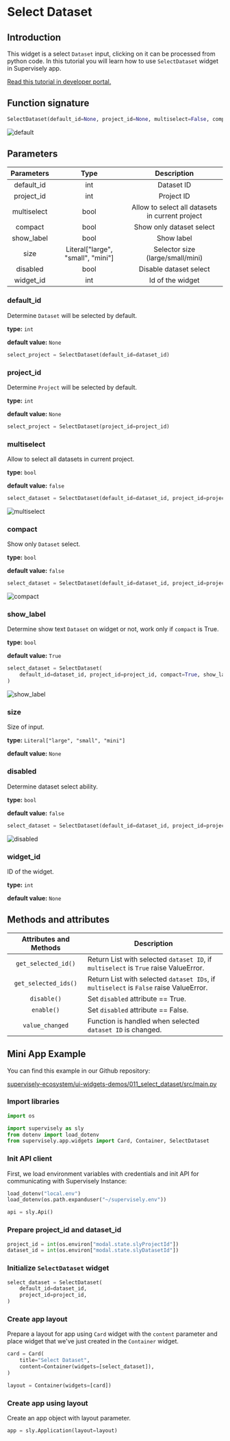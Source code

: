 # Select Dataset

## Introduction

This widget is a select `Dataset` input, clicking on it can be processed from python code. In this tutorial you will learn how to use `SelectDataset` widget in Supervisely app.

[Read this tutorial in developer portal.](https://developer.supervise.ly/app-development/apps-with-gui/SelectDataset)

## Function signature

```python
SelectDataset(default_id=None, project_id=None, multiselect=False, compact=False, show_label=True, size=None, disabled=False, widget_id=None)
```

![default](https://user-images.githubusercontent.com/120389559/217846091-eb9b97a2-8a11-4e61-b8fe-2387b8a3137c.png)

## Parameters

| Parameters  |               Type                |                   Description                   |
| :---------: | :-------------------------------: | :---------------------------------------------: |
| default_id  |                int                |                   Dataset ID                    |
| project_id  |                int                |                   Project ID                    |
| multiselect |               bool                | Allow to select all datasets in current project |
|   compact   |               bool                |            Show only dataset select             |
| show_label  |               bool                |                   Show label                    |
|    size     | Literal["large", "small", "mini"] |        Selector size (large/small/mini)         |
|  disabled   |               bool                |             Disable dataset select              |
|  widget_id  |                int                |                Id of the widget                 |

### default_id

Determine `Dataset` will be selected by default.

**type:** `int`

**default value:** `None`

```python
select_project = SelectDataset(default_id=dataset_id)
```

### project_id

Determine `Project` will be selected by default.

**type:** `int`

**default value:** `None`

```python
select_project = SelectDataset(project_id=project_id)
```

### multiselect

Allow to select all datasets in current project.

**type:** `bool`

**default value:** `false`

```python
select_dataset = SelectDataset(default_id=dataset_id, project_id=project_id, multiselect=True)
```

![multiselect](https://user-images.githubusercontent.com/120389559/218098518-60cce7a0-d9d9-404e-af60-9310993296a8.gif)

### compact

Show only `Dataset` select.

**type:** `bool`

**default value:** `false`

```python
select_dataset = SelectDataset(default_id=dataset_id, project_id=project_id, compact=True)
```

![compact](https://user-images.githubusercontent.com/120389559/217848891-7caf3883-fcb2-48d0-b0bb-4393a159ba6a.png)

### show_label

Determine show text `Dataset` on widget or not, work only if `compact` is True.

**type:** `bool`

**default value:** `True`

```python
select_dataset = SelectDataset(
    default_id=dataset_id, project_id=project_id, compact=True, show_label=False
)
```

![show_label](https://user-images.githubusercontent.com/120389559/217849159-d53c6dbd-520a-410a-b0bc-7e1fbc064f8d.png)

### size

Size of input.

**type:** `Literal["large", "small", "mini"]`

**default value:** `None`

### disabled

Determine dataset select ability.

**type:** `bool`

**default value:** `false`

```python
select_dataset = SelectDataset(default_id=dataset_id, project_id=project_id, disabled=True)
```

![disabled](https://user-images.githubusercontent.com/120389559/217849459-1944a41a-df7a-4cac-ba77-3519fb67c734.png)

### widget_id

ID of the widget.

**type:** `int`

**default value:** `None`

## Methods and attributes

| Attributes and Methods | Description                                                                            |
| :--------------------: | -------------------------------------------------------------------------------------- |
|  `get_selected_id()`   | Return List with selected `dataset ID`, if `multiselect` is `True` raise ValueError.   |
|  `get_selected_ids()`  | Return List with selected `dataset IDs`, if `multiselect` is `False` raise ValueError. |
|      `disable()`       | Set `disabled` attribute == True.                                                      |
|       `enable()`       | Set `disabled` attribute == False.                                                     |
|    `value_changed`     | Function is handled when selected `dataset ID` is changed.                             |

## Mini App Example

You can find this example in our Github repository:

[supervisely-ecosystem/ui-widgets-demos/011_select_dataset/src/main.py](https://github.com/supervisely-ecosystem/ui-widgets-demos/blob/master/011_select_dataset/src/main.py)

### Import libraries

```python
import os

import supervisely as sly
from dotenv import load_dotenv
from supervisely.app.widgets import Card, Container, SelectDataset
```

### Init API client

First, we load environment variables with credentials and init API for communicating with Supervisely Instance:

```python
load_dotenv("local.env")
load_dotenv(os.path.expanduser("~/supervisely.env"))

api = sly.Api()
```

### Prepare project_id and dataset_id

```python
project_id = int(os.environ["modal.state.slyProjectId"])
dataset_id = int(os.environ["modal.state.slyDatasetId"])
```

### Initialize `SelectDataset` widget

```python
select_dataset = SelectDataset(
    default_id=dataset_id,
    project_id=project_id,
)
```

### Create app layout

Prepare a layout for app using `Card` widget with the `content` parameter and place widget that we've just created in the `Container` widget.

```python
card = Card(
    title="Select Dataset",
    content=Container(widgets=[select_dataset]),
)

layout = Container(widgets=[card])
```

### Create app using layout

Create an app object with layout parameter.

```python
app = sly.Application(layout=layout)
```
